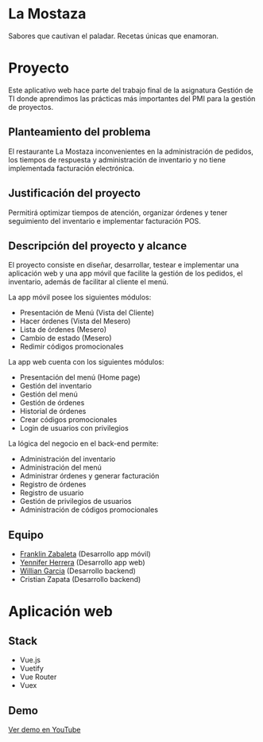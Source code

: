 # La Mostaza

Sabores que cautivan el paladar. Recetas únicas que enamoran.

# Proyecto

Este aplicativo web hace parte del trabajo final de la asignatura Gestión de TI donde aprendimos las prácticas más importantes del PMI para la gestión de proyectos.

## Planteamiento del problema

El restaurante La Mostaza inconvenientes en la administración de pedidos, los tiempos de respuesta y administración de inventario y no tiene implementada facturación electrónica.

## Justificación del proyecto

Permitirá optimizar tiempos de atención, organizar órdenes y tener seguimiento del inventario e implementar facturación POS.

## Descripción del proyecto y alcance

El proyecto consiste en diseñar, desarrollar, testear e implementar una aplicación web y una app móvil que facilite la gestión de los pedidos, el inventario, además de facilitar al cliente el menú.

La app móvil posee los siguientes módulos:
- Presentación de Menú (Vista del Cliente)
- Hacer órdenes (Vista del Mesero)
- Lista de órdenes (Mesero)
- Cambio de estado (Mesero)
- Redimir códigos promocionales

La app web cuenta con los siguientes módulos:
- Presentación del menú (Home page)
- Gestión del inventario
- Gestión del menú
- Gestión de órdenes
- Historial de órdenes
- Crear códigos promocionales
- Login de usuarios con privilegios

La lógica del negocio en el back-end permite:
- Administración del inventario
- Administración del menú
- Administrar órdenes y generar facturación
- Registro de órdenes
- Registro de usuario
- Gestión de privilegios de usuarios
- Administración de códigos promocionales

## Equipo

- [Franklin Zabaleta](https://github.com/Franklinz98) (Desarrollo app móvil)
- [Yennifer Herrera](https://github.com/Yenniferh) (Desarrollo app web)
- [Willian Garcia](https://github.com/wgarcia1309) (Desarrollo backend)
- Cristian Zapata (Desarrollo backend)

# Aplicación web

## Stack

- Vue.js
- Vuetify
- Vue Router
- Vuex

## Demo

[Ver demo en YouTube](https://youtu.be/f9lzagcEhWs)
